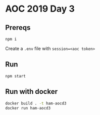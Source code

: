 # AOC 2019 Day 3

## Prereqs
`npm i`

Create a `.env` file with `session=<aoc token>`

## Run

`npm start`

## Run with docker

```bash
docker build . -t ham-aocd3
docker run ham-aocd3
```
